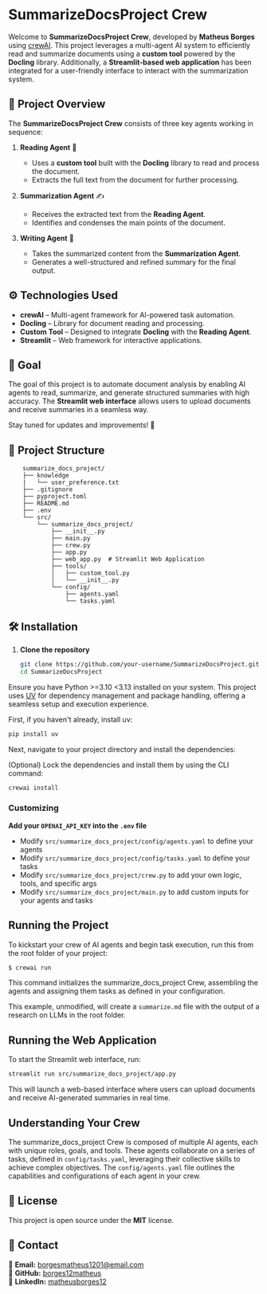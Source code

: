 # SummarizeDocsProject Crew  

Welcome to **SummarizeDocsProject Crew**, developed by **Matheus Borges** using [crewAI](https://crewai.com). This project leverages a multi-agent AI system to efficiently read and summarize documents using a **custom tool** powered by the **Docling** library. Additionally, a **Streamlit-based web application** has been integrated for a user-friendly interface to interact with the summarization system.  

## 🚀 Project Overview  

The **SummarizeDocsProject Crew** consists of three key agents working in sequence:  

1. **Reading Agent** 📖  
   - Uses a **custom tool** built with the **Docling** library to read and process the document.  
   - Extracts the full text from the document for further processing.  

2. **Summarization Agent** ✍️  
   - Receives the extracted text from the **Reading Agent**.  
   - Identifies and condenses the main points of the document.  

3. **Writing Agent** 📝  
   - Takes the summarized content from the **Summarization Agent**.  
   - Generates a well-structured and refined summary for the final output.  

## ⚙️ Technologies Used  

- **crewAI** – Multi-agent framework for AI-powered task automation.  
- **Docling** – Library for document reading and processing.  
- **Custom Tool** – Designed to integrate **Docling** with the **Reading Agent**.  
- **Streamlit** – Web framework for interactive applications.  

## 🎯 Goal  

The goal of this project is to automate document analysis by enabling AI agents to read, summarize, and generate structured summaries with high accuracy. The **Streamlit web interface** allows users to upload documents and receive summaries in a seamless way.  

Stay tuned for updates and improvements! 🚀  

## 📂 Project Structure  
```
    summarize_docs_project/
    ├── knowledge
    |   └── user_preference.txt
    ├── .gitignore
    ├── pyproject.toml
    ├── README.md
    ├── .env
    └── src/
        └── summarize_docs_project/
            ├── __init__.py
            ├── main.py
            ├── crew.py
            ├── app.py
            ├── web_app.py  # Streamlit Web Application
            ├── tools/
            │   ├── custom_tool.py
            │   └── __init__.py
            └── config/
                ├── agents.yaml
                └── tasks.yaml
```

## 🛠 Installation  

1. **Clone the repository**  
   ```sh
   git clone https://github.com/your-username/SummarizeDocsProject.git
   cd SummarizeDocsProject
   ```
   
Ensure you have Python >=3.10 <3.13 installed on your system. This project uses [UV](https://docs.astral.sh/uv/) for dependency management and package handling, offering a seamless setup and execution experience.

First, if you haven't already, install uv:
```bash
pip install uv
```

Next, navigate to your project directory and install the dependencies:

(Optional) Lock the dependencies and install them by using the CLI command:
```bash
crewai install
```

### Customizing  

**Add your `OPENAI_API_KEY` into the `.env` file**  

- Modify `src/summarize_docs_project/config/agents.yaml` to define your agents  
- Modify `src/summarize_docs_project/config/tasks.yaml` to define your tasks  
- Modify `src/summarize_docs_project/crew.py` to add your own logic, tools, and specific args  
- Modify `src/summarize_docs_project/main.py` to add custom inputs for your agents and tasks  

## Running the Project  

To kickstart your crew of AI agents and begin task execution, run this from the root folder of your project:  

```bash
$ crewai run
```

This command initializes the summarize_docs_project Crew, assembling the agents and assigning them tasks as defined in your configuration.

This example, unmodified, will create a `summarize.md` file with the output of a research on LLMs in the root folder.  

## Running the Web Application  

To start the Streamlit web interface, run:  

```bash
streamlit run src/summarize_docs_project/app.py
```

This will launch a web-based interface where users can upload documents and receive AI-generated summaries in real time.  

## Understanding Your Crew  

The summarize_docs_project Crew is composed of multiple AI agents, each with unique roles, goals, and tools. These agents collaborate on a series of tasks, defined in `config/tasks.yaml`, leveraging their collective skills to achieve complex objectives. The `config/agents.yaml` file outlines the capabilities and configurations of each agent in your crew.  

## **📜 License**  

This project is open source under the **MIT** license.  

## **💬 Contact**  

📧 **Email:** borgesmatheus1201@email.com  
🐍 **GitHub:** [borges12matheus](https://github.com/borges12matheus)  
🔗 **LinkedIn:** [matheusborges12](https://www.linkedin.com/in/matheusborges12/)